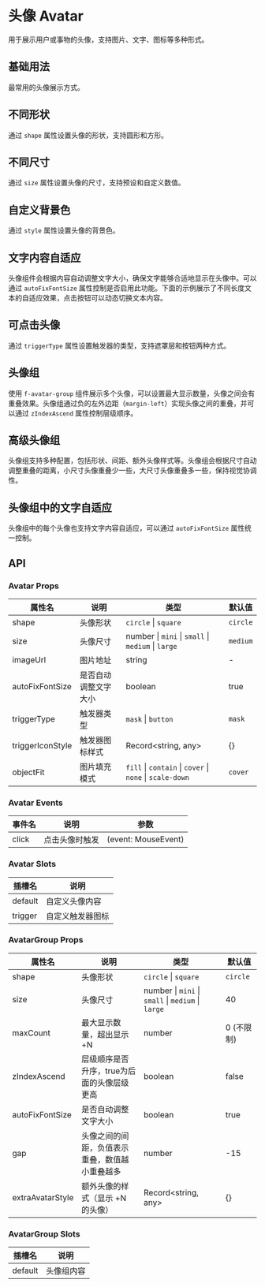 # 头像 Avatar

用于展示用户或事物的头像，支持图片、文字、图标等多种形式。

## 基础用法

最常用的头像展示方式。

<demo src="./demo/avatar/basic.vue"></demo>

## 不同形状

通过 `shape` 属性设置头像的形状，支持圆形和方形。

<demo src="./demo/avatar/shape.vue"></demo>

## 不同尺寸

通过 `size` 属性设置头像的尺寸，支持预设和自定义数值。

<demo src="./demo/avatar/size.vue"></demo>

## 自定义背景色

通过 `style` 属性设置头像的背景色。

<demo src="./demo/avatar/background.vue"></demo>

## 文字内容自适应

头像组件会根据内容自动调整文字大小，确保文字能够合适地显示在头像中。可以通过 `autoFixFontSize` 属性控制是否启用此功能。下面的示例展示了不同长度文本的自适应效果，点击按钮可以动态切换文本内容。

<demo src="./demo/avatar/text-auto-size.vue"></demo>

## 可点击头像

通过 `triggerType` 属性设置触发器的类型，支持遮罩层和按钮两种方式。

<demo src="./demo/avatar/trigger.vue"></demo>

## 头像组

使用 `f-avatar-group` 组件展示多个头像，可以设置最大显示数量，头像之间会有重叠效果。头像组通过负的左外边距（`margin-left`）实现头像之间的重叠，并可以通过 `zIndexAscend` 属性控制层级顺序。

<demo src="./demo/avatar/group.vue"></demo>

## 高级头像组

头像组支持多种配置，包括形状、间距、额外头像样式等。头像组会根据尺寸自动调整重叠的距离，小尺寸头像重叠少一些，大尺寸头像重叠多一些，保持视觉协调性。

<demo src="./demo/avatar/group-advanced.vue"></demo>

## 头像组中的文字自适应

头像组中的每个头像也支持文字内容自适应，可以通过 `autoFixFontSize` 属性统一控制。

<demo src="./demo/avatar/group-text-auto-size.vue"></demo>

## API

### Avatar Props

| 属性名              | 说明         | 类型                                                       | 默认值      |
|------------------|------------|----------------------------------------------------------|----------|
| shape            | 头像形状       | `circle` \| `square`                                     | `circle` |
| size             | 头像尺寸       | number \| `mini` \| `small` \| `medium` \| `large`       | `medium` |
| imageUrl         | 图片地址       | string                                                   | -        |
| autoFixFontSize  | 是否自动调整文字大小 | boolean                                                  | true     |
| triggerType      | 触发器类型      | `mask` \| `button`                                       | `mask`   |
| triggerIconStyle | 触发器图标样式    | Record<string, any>                                      | {}       |
| objectFit        | 图片填充模式     | `fill` \| `contain` \| `cover` \| `none` \| `scale-down` | `cover`  |

### Avatar Events

| 事件名   | 说明      | 参数                  |
|-------|---------|---------------------|
| click | 点击头像时触发 | (event: MouseEvent) |

### Avatar Slots

| 插槽名     | 说明       |
|---------|----------|
| default | 自定义头像内容  |
| trigger | 自定义触发器图标 |

### AvatarGroup Props

| 属性名              | 说明                         | 类型                                                 | 默认值      |
|------------------|----------------------------|----------------------------------------------------|----------|
| shape            | 头像形状                       | `circle` \| `square`                               | `circle` |
| size             | 头像尺寸                       | number \| `mini` \| `small` \| `medium` \| `large` | 40       |
| maxCount         | 最大显示数量，超出显示 +N             | number                                             | 0 (不限制)  |
| zIndexAscend     | 层级顺序是否升序，true为后面的头像层级更高    | boolean                                            | false    |
| autoFixFontSize  | 是否自动调整文字大小                 | boolean                                            | true     |
| gap              | 头像之间的间距，负值表示重叠，数值越小重叠越多    | number                                             | -15      |
| extraAvatarStyle | 额外头像的样式（显示 +N 的头像）         | Record<string, any>                                | {}       |

### AvatarGroup Slots

| 插槽名     | 说明    |
|---------|-------|
| default | 头像组内容 | 